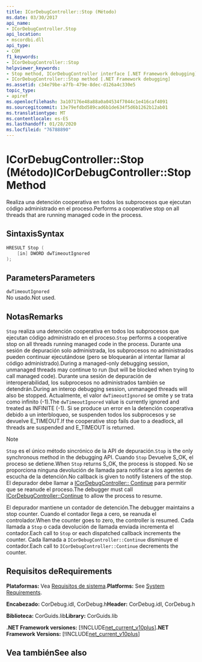```yaml
---
title: ICorDebugController::Stop (Método)
ms.date: 03/30/2017
api_name:
- ICorDebugController.Stop
api_location:
- mscordbi.dll
api_type:
- COM
f1_keywords:
- ICorDebugController::Stop
helpviewer_keywords:
- Stop method, ICorDebugController interface [.NET Framework debugging]
- ICorDebugController::Stop method [.NET Framework debugging]
ms.assetid: c34e79be-a7fb-479e-8dec-d126a4c330e5
topic_type:
- apiref
ms.openlocfilehash: 3a107176e48a88a0a04534f7044c1e416caf4091
ms.sourcegitcommit: 13e79efdbd589cad6b1de634f5d6b1262b12ab01
ms.translationtype: MT
ms.contentlocale: es-ES
ms.lasthandoff: 01/28/2020
ms.locfileid: "76788890"
---
```

# <a name="icordebugcontrollerstop-method"></a><span data-ttu-id="f7eef-102">ICorDebugController::Stop (Método)</span><span class="sxs-lookup"><span data-stu-id="f7eef-102">ICorDebugController::Stop Method</span></span>
<span data-ttu-id="f7eef-103">Realiza una detención cooperativa en todos los subprocesos que ejecutan código administrado en el proceso.</span><span class="sxs-lookup"><span data-stu-id="f7eef-103">Performs a cooperative stop on all threads that are running managed code in the process.</span></span>  
  
## <a name="syntax"></a><span data-ttu-id="f7eef-104">Sintaxis</span><span class="sxs-lookup"><span data-stu-id="f7eef-104">Syntax</span></span>  
  
```cpp  
HRESULT Stop (  
    [in] DWORD dwTimeoutIgnored  
);  
```  
  
## <a name="parameters"></a><span data-ttu-id="f7eef-105">Parameters</span><span class="sxs-lookup"><span data-stu-id="f7eef-105">Parameters</span></span>  
 `dwTimeoutIgnored`  
 <span data-ttu-id="f7eef-106">No usado.</span><span class="sxs-lookup"><span data-stu-id="f7eef-106">Not used.</span></span>  
  
## <a name="remarks"></a><span data-ttu-id="f7eef-107">Notas</span><span class="sxs-lookup"><span data-stu-id="f7eef-107">Remarks</span></span>  
 <span data-ttu-id="f7eef-108">`Stop` realiza una detención cooperativa en todos los subprocesos que ejecutan código administrado en el proceso.</span><span class="sxs-lookup"><span data-stu-id="f7eef-108">`Stop` performs a cooperative stop on all threads running managed code in the process.</span></span> <span data-ttu-id="f7eef-109">Durante una sesión de depuración solo administrada, los subprocesos no administrados pueden continuar ejecutándose (pero se bloquearán al intentar llamar al código administrado).</span><span class="sxs-lookup"><span data-stu-id="f7eef-109">During a managed-only debugging session, unmanaged threads may continue to run (but will be blocked when trying to call managed code).</span></span> <span data-ttu-id="f7eef-110">Durante una sesión de depuración de interoperabilidad, los subprocesos no administrados también se detendrán.</span><span class="sxs-lookup"><span data-stu-id="f7eef-110">During an interop debugging session, unmanaged threads will also be stopped.</span></span> <span data-ttu-id="f7eef-111">Actualmente, el valor `dwTimeoutIgnored` se omite y se trata como infinito (-1).</span><span class="sxs-lookup"><span data-stu-id="f7eef-111">The `dwTimeoutIgnored` value is currently ignored and treated as INFINITE (-1).</span></span> <span data-ttu-id="f7eef-112">Si se produce un error en la detención cooperativa debido a un interbloqueo, se suspenden todos los subprocesos y se devuelve E_TIMEOUT.</span><span class="sxs-lookup"><span data-stu-id="f7eef-112">If the cooperative stop fails due to a deadlock, all threads are suspended and E_TIMEOUT is returned.</span></span>  
  
> [!NOTE]
> <span data-ttu-id="f7eef-113">`Stop` es el único método sincrónico de la API de depuración.</span><span class="sxs-lookup"><span data-stu-id="f7eef-113">`Stop` is the only synchronous method in the debugging API.</span></span> <span data-ttu-id="f7eef-114">Cuando `Stop` Devuelve S_OK, el proceso se detiene.</span><span class="sxs-lookup"><span data-stu-id="f7eef-114">When `Stop` returns S_OK, the process is stopped.</span></span> <span data-ttu-id="f7eef-115">No se proporciona ninguna devolución de llamada para notificar a los agentes de escucha de la detención.</span><span class="sxs-lookup"><span data-stu-id="f7eef-115">No callback is given to notify listeners of the stop.</span></span> <span data-ttu-id="f7eef-116">El depurador debe llamar a [ICorDebugController:: Continue](icordebugcontroller-continue-method.md) para permitir que se reanude el proceso.</span><span class="sxs-lookup"><span data-stu-id="f7eef-116">The debugger must call [ICorDebugController::Continue](icordebugcontroller-continue-method.md) to allow the process to resume.</span></span>  
  
 <span data-ttu-id="f7eef-117">El depurador mantiene un contador de detención.</span><span class="sxs-lookup"><span data-stu-id="f7eef-117">The debugger maintains a stop counter.</span></span> <span data-ttu-id="f7eef-118">Cuando el contador llega a cero, se reanuda el controlador.</span><span class="sxs-lookup"><span data-stu-id="f7eef-118">When the counter goes to zero, the controller is resumed.</span></span> <span data-ttu-id="f7eef-119">Cada llamada a `Stop` o cada devolución de llamada enviada incrementa el contador.</span><span class="sxs-lookup"><span data-stu-id="f7eef-119">Each call to `Stop` or each dispatched callback increments the counter.</span></span> <span data-ttu-id="f7eef-120">Cada llamada a `ICorDebugController::Continue` disminuye el contador.</span><span class="sxs-lookup"><span data-stu-id="f7eef-120">Each call to `ICorDebugController::Continue` decrements the counter.</span></span>  
  
## <a name="requirements"></a><span data-ttu-id="f7eef-121">Requisitos de</span><span class="sxs-lookup"><span data-stu-id="f7eef-121">Requirements</span></span>  
 <span data-ttu-id="f7eef-122">**Plataformas:** Vea [Requisitos de sistema](../../../../docs/framework/get-started/system-requirements.md).</span><span class="sxs-lookup"><span data-stu-id="f7eef-122">**Platforms:** See [System Requirements](../../../../docs/framework/get-started/system-requirements.md).</span></span>  
  
 <span data-ttu-id="f7eef-123">**Encabezado:** CorDebug.idl, CorDebug.h</span><span class="sxs-lookup"><span data-stu-id="f7eef-123">**Header:** CorDebug.idl, CorDebug.h</span></span>  
  
 <span data-ttu-id="f7eef-124">**Biblioteca:** CorGuids.lib</span><span class="sxs-lookup"><span data-stu-id="f7eef-124">**Library:** CorGuids.lib</span></span>  
  
 <span data-ttu-id="f7eef-125">**.NET Framework versiones:** [!INCLUDE[net_current_v10plus](../../../../includes/net-current-v10plus-md.md)]</span><span class="sxs-lookup"><span data-stu-id="f7eef-125">**.NET Framework Versions:** [!INCLUDE[net_current_v10plus](../../../../includes/net-current-v10plus-md.md)]</span></span>  
  
## <a name="see-also"></a><span data-ttu-id="f7eef-126">Vea también</span><span class="sxs-lookup"><span data-stu-id="f7eef-126">See also</span></span>
